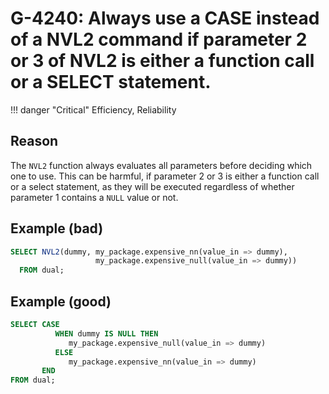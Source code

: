 # G-4240: Always use a CASE instead of a NVL2 command if parameter 2 or 3 of NVL2 is either a function call or a SELECT statement.

!!! danger "Critical"
    Efficiency, Reliability

## Reason

The `NVL2` function always evaluates all parameters before deciding which one to use. This can be harmful, if parameter 2 or 3 is either a function call or a select statement, as they will be executed regardless of whether parameter 1 contains a `NULL` value or not.

## Example (bad)

``` sql
SELECT NVL2(dummy, my_package.expensive_nn(value_in => dummy), 
	               my_package.expensive_null(value_in => dummy))
  FROM dual;
```

## Example (good)

``` sql
SELECT CASE
          WHEN dummy IS NULL THEN 
             my_package.expensive_null(value_in => dummy)
          ELSE 
             my_package.expensive_nn(value_in => dummy)
       END
FROM dual;
```